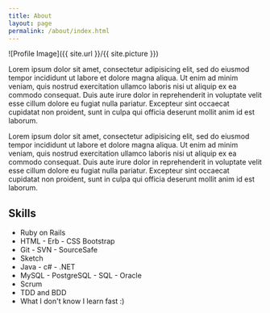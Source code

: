 ```yaml
---
title: About
layout: page
permalink: /about/index.html
---
```

![Profile Image]({{ site.url }}/{{ site.picture }})

<p>Lorem ipsum dolor sit amet, consectetur adipisicing elit, sed do eiusmod
tempor incididunt ut labore et dolore magna aliqua. Ut enim ad minim veniam,
quis nostrud exercitation ullamco laboris nisi ut aliquip ex ea commodo
consequat. Duis aute irure dolor in reprehenderit in voluptate velit esse
cillum dolore eu fugiat nulla pariatur. Excepteur sint occaecat cupidatat non
proident, sunt in culpa qui officia deserunt mollit anim id est laborum.</p>

<p>Lorem ipsum dolor sit amet, consectetur adipisicing elit, sed do eiusmod
tempor incididunt ut labore et dolore magna aliqua. Ut enim ad minim veniam,
quis nostrud exercitation ullamco laboris nisi ut aliquip ex ea commodo
consequat. Duis aute irure dolor in reprehenderit in voluptate velit esse
cillum dolore eu fugiat nulla pariatur. Excepteur sint occaecat cupidatat non
proident, sunt in culpa qui officia deserunt mollit anim id est laborum.</p>

<h2>Skills</h2>

<ul class="skill-list">
	<li>Ruby on Rails</li>
	<li>HTML - Erb - CSS Bootstrap</li>
	<li>Git - SVN - SourceSafe</li>
	<li>Sketch</li>
	<li>Java - c# - .NET</li>
	<li>MySQL - PostgreSQL - SQL - Oracle</li>
	<li>Scrum</li>
	<li>TDD and BDD</li>
	<li>What I don't know I learn fast :)</li>
</ul>
<!-- 
WORKFLOW
A lista completa das tecnologias, ferramentas, padrões e metodologias que utilizo no meu Workflow, você encontra neste link. https://github.com/vitorbritto/workflow-guide

EXPERTISES

UI/UX DesignFront-EndBack-End
TECNOLOGIAS

HTML5CSS3JavaScriptPHPRubyNodeJSMySQLSQLitePostgreSQLMongoDBCouchDB
RECURSOS MAIS UTILIZADOS

GitWordPressWooCommercejQueryBackboneAngularJSExpressCordova/PhonegapIonicPouchDBRailsSinatraSlimSassStylusLessGruntGulpnpmcomposerBundlerLoDashJadeHamlMarkdownMocha + ChaiQUnitBrowserifyJekyllCode ClimateTravis CIWerckerCodeshipCoverage
FERRAMENTAS DE TRABALHO

TerminalSlackTrelloGoogle DriveAxure RPAsanaEvernoteDropboxPhotoshopIllustratorAtomVIMFirefoxGoogle ChromeDev ToolsFirebugSourceTreeFileZillaSequel ProMySQL Workbench
EXPERIMENTOS E PASSATEMPO
 Unix & Shell ScriptHaskellErlang + Elixir -->

<h2>Projects</h2>

<ul>
	<li><a href="http://flipem.com">Flipem</a></li>
	<li><a href="http://yondermusic.com">Yonder Music</a></li>
	<li><a href="http://nowon.com.br">NowOn</a></li>
	<li><a href="https://github.com/brenodamata/imdb-faker">IMDB Faker - Ruby Gem</a></li>
</ul>
